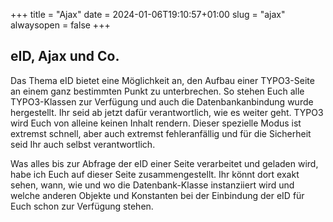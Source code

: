 +++
title = "Ajax"
date = 2024-01-06T19:10:57+01:00
slug = "ajax"
alwaysopen = false
+++

## eID, Ajax und Co.

Das Thema eID bietet eine Möglichkeit an, den Aufbau einer TYPO3-Seite an einem ganz bestimmten Punkt zu unterbrechen. So stehen Euch alle TYPO3-Klassen zur Verfügung und auch die Datenbankanbindung wurde hergestellt. Ihr seid ab jetzt dafür verantwortlich, wie es weiter geht. TYPO3 wird Euch von alleine keinen Inhalt rendern. Dieser spezielle Modus ist extremst schnell, aber auch extremst fehleranfällig und für die Sicherheit seid Ihr auch selbst verantwortlich.

Was alles bis zur Abfrage der eID einer Seite verarbeitet und geladen wird, habe ich Euch auf dieser Seite zusammengestellt. Ihr könnt dort exakt sehen, wann, wie und wo die Datenbank-Klasse instanziiert wird und welche anderen Objekte und Konstanten bei der Einbindung der eID für Euch schon zur Verfügung stehen.

